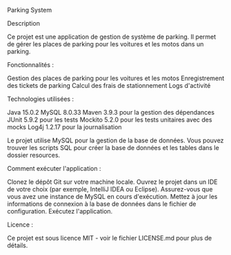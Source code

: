 Parking System

Description

Ce projet est une application de gestion de système de parking. Il permet de gérer les places de parking pour les voitures et les motos dans un parking. 

Fonctionnalités :

Gestion des places de parking pour les voitures et les motos
Enregistrement des tickets de parking
Calcul des frais de stationnement
Logs d'activité

Technologies utilisées :

Java 15.0.2
MySQL 8.0.33
Maven 3.9.3 pour la gestion des dépendances
JUnit 5.9.2 pour les tests
Mockito 5.2.0 pour les tests unitaires avec des mocks
Log4j 1.2.17 pour la journalisation

Le projet utilise MySQL pour la gestion de la base de données. Vous pouvez trouver les scripts SQL pour créer la base de données et les tables dans le dossier resources.

Comment exécuter l'application :

Clonez le dépôt Git sur votre machine locale.
Ouvrez le projet dans un IDE de votre choix (par exemple, IntelliJ IDEA ou Eclipse).
Assurez-vous que vous avez une instance de MySQL en cours d'exécution.
Mettez à jour les informations de connexion à la base de données dans le fichier de configuration.
Exécutez l'application.

Licence :

Ce projet est sous licence MIT - voir le fichier LICENSE.md pour plus de détails.



